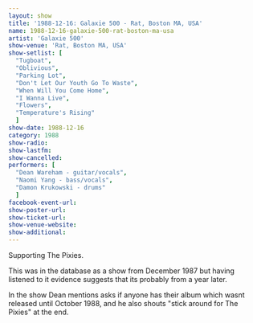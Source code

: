 ```yaml
---
layout: show
title: '1988-12-16: Galaxie 500 - Rat, Boston MA, USA'
name: 1988-12-16-galaxie-500-rat-boston-ma-usa
artist: 'Galaxie 500'
show-venue: 'Rat, Boston MA, USA'
show-setlist: [
  "Tugboat",
  "Oblivious",
  "Parking Lot",
  "Don't Let Our Youth Go To Waste",
  "When Will You Come Home",
  "I Wanna Live",
  "Flowers",
  "Temperature's Rising"
  ]
show-date: 1988-12-16
category: 1988
show-radio: 
show-lastfm: 
show-cancelled: 
performers: [
  "Dean Wareham - guitar/vocals",
  "Naomi Yang - bass/vocals",
  "Damon Krukowski - drums"
  ]
facebook-event-url: 
show-poster-url: 
show-ticket-url: 
show-venue-website: 
show-additional: 
---
```

<p>Supporting The Pixies.</p><p>This was in the database as a show from December 1987 but having listened to it evidence suggests that its probably from a year later.</p><p>In the show Dean mentions asks if anyone has their album which wasnt released until October 1988, and he also shouts "stick around for The Pixies" at the end.</p>
